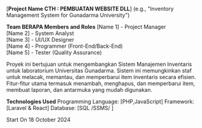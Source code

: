[**Project Name CTH : PEMBUATAN WEBSITE DLL**]
(e.g., "Inventory Management System for Gunadarma University")

**Team BERAPA Members and Roles**
[Name 1] - Project Manager  
[Name 2] - System Analyst  
[Name 3] - UI/UX Designer  
[Name 4] - Programmer (Front-End/Back-End)  
[Name 5] - Tester (Quality Assurance)  


Proyek ini bertujuan untuk mengembangkan Sistem Manajemen Inventaris untuk laboratorium Universitas Gunadarma. Sistem ini memungkinkan staf untuk melacak, memantau, dan memperbarui item inventaris secara efisien. Fitur-fitur utama termasuk menambah, menghapus, dan memperbarui item, membuat laporan, dan antarmuka yang mudah digunakan.

**Technologies Used**
Programming Language: [PHP,JavaScript]
Framework: [Laravel & React]
Database: [SQL /SSMS/ ]

Start On 18 October 2024
